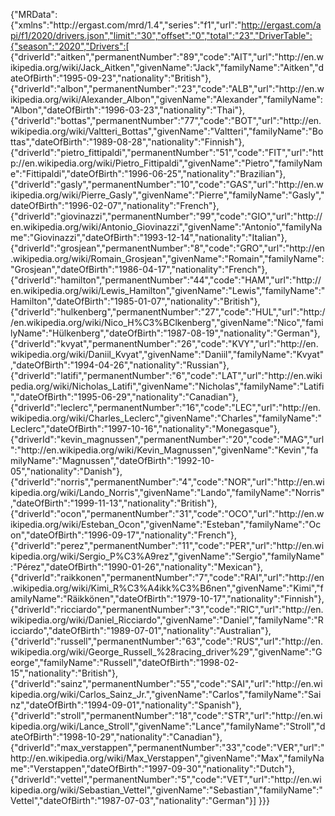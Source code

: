 {"MRData":{"xmlns":"http:\/\/ergast.com\/mrd\/1.4","series":"f1","url":"http://ergast.com/api/f1/2020/drivers.json","limit":"30","offset":"0","total":"23","DriverTable":{"season":"2020","Drivers":[
  {"driverId":"aitken","permanentNumber":"89","code":"AIT","url":"http:\/\/en.wikipedia.org\/wiki\/Jack_Aitken","givenName":"Jack","familyName":"Aitken","dateOfBirth":"1995-09-23","nationality":"British"},  {"driverId":"albon","permanentNumber":"23","code":"ALB","url":"http:\/\/en.wikipedia.org\/wiki\/Alexander_Albon","givenName":"Alexander","familyName":"Albon","dateOfBirth":"1996-03-23","nationality":"Thai"},  {"driverId":"bottas","permanentNumber":"77","code":"BOT","url":"http:\/\/en.wikipedia.org\/wiki\/Valtteri_Bottas","givenName":"Valtteri","familyName":"Bottas","dateOfBirth":"1989-08-28","nationality":"Finnish"},  {"driverId":"pietro_fittipaldi","permanentNumber":"51","code":"FIT","url":"http:\/\/en.wikipedia.org\/wiki\/Pietro_Fittipaldi","givenName":"Pietro","familyName":"Fittipaldi","dateOfBirth":"1996-06-25","nationality":"Brazilian"},  {"driverId":"gasly","permanentNumber":"10","code":"GAS","url":"http:\/\/en.wikipedia.org\/wiki\/Pierre_Gasly","givenName":"Pierre","familyName":"Gasly","dateOfBirth":"1996-02-07","nationality":"French"},  {"driverId":"giovinazzi","permanentNumber":"99","code":"GIO","url":"http:\/\/en.wikipedia.org\/wiki\/Antonio_Giovinazzi","givenName":"Antonio","familyName":"Giovinazzi","dateOfBirth":"1993-12-14","nationality":"Italian"},  {"driverId":"grosjean","permanentNumber":"8","code":"GRO","url":"http:\/\/en.wikipedia.org\/wiki\/Romain_Grosjean","givenName":"Romain","familyName":"Grosjean","dateOfBirth":"1986-04-17","nationality":"French"},  {"driverId":"hamilton","permanentNumber":"44","code":"HAM","url":"http:\/\/en.wikipedia.org\/wiki\/Lewis_Hamilton","givenName":"Lewis","familyName":"Hamilton","dateOfBirth":"1985-01-07","nationality":"British"},  {"driverId":"hulkenberg","permanentNumber":"27","code":"HUL","url":"http:\/\/en.wikipedia.org\/wiki\/Nico_H%C3%BClkenberg","givenName":"Nico","familyName":"Hülkenberg","dateOfBirth":"1987-08-19","nationality":"German"},  {"driverId":"kvyat","permanentNumber":"26","code":"KVY","url":"http:\/\/en.wikipedia.org\/wiki\/Daniil_Kvyat","givenName":"Daniil","familyName":"Kvyat","dateOfBirth":"1994-04-26","nationality":"Russian"},  {"driverId":"latifi","permanentNumber":"6","code":"LAT","url":"http:\/\/en.wikipedia.org\/wiki\/Nicholas_Latifi","givenName":"Nicholas","familyName":"Latifi","dateOfBirth":"1995-06-29","nationality":"Canadian"},  {"driverId":"leclerc","permanentNumber":"16","code":"LEC","url":"http:\/\/en.wikipedia.org\/wiki\/Charles_Leclerc","givenName":"Charles","familyName":"Leclerc","dateOfBirth":"1997-10-16","nationality":"Monegasque"},  {"driverId":"kevin_magnussen","permanentNumber":"20","code":"MAG","url":"http:\/\/en.wikipedia.org\/wiki\/Kevin_Magnussen","givenName":"Kevin","familyName":"Magnussen","dateOfBirth":"1992-10-05","nationality":"Danish"},  {"driverId":"norris","permanentNumber":"4","code":"NOR","url":"http:\/\/en.wikipedia.org\/wiki\/Lando_Norris","givenName":"Lando","familyName":"Norris","dateOfBirth":"1999-11-13","nationality":"British"},  {"driverId":"ocon","permanentNumber":"31","code":"OCO","url":"http:\/\/en.wikipedia.org\/wiki\/Esteban_Ocon","givenName":"Esteban","familyName":"Ocon","dateOfBirth":"1996-09-17","nationality":"French"},  {"driverId":"perez","permanentNumber":"11","code":"PER","url":"http:\/\/en.wikipedia.org\/wiki\/Sergio_P%C3%A9rez","givenName":"Sergio","familyName":"Pérez","dateOfBirth":"1990-01-26","nationality":"Mexican"},  {"driverId":"raikkonen","permanentNumber":"7","code":"RAI","url":"http:\/\/en.wikipedia.org\/wiki\/Kimi_R%C3%A4ikk%C3%B6nen","givenName":"Kimi","familyName":"Räikkönen","dateOfBirth":"1979-10-17","nationality":"Finnish"},  {"driverId":"ricciardo","permanentNumber":"3","code":"RIC","url":"http:\/\/en.wikipedia.org\/wiki\/Daniel_Ricciardo","givenName":"Daniel","familyName":"Ricciardo","dateOfBirth":"1989-07-01","nationality":"Australian"},  {"driverId":"russell","permanentNumber":"63","code":"RUS","url":"http:\/\/en.wikipedia.org\/wiki\/George_Russell_%28racing_driver%29","givenName":"George","familyName":"Russell","dateOfBirth":"1998-02-15","nationality":"British"},  {"driverId":"sainz","permanentNumber":"55","code":"SAI","url":"http:\/\/en.wikipedia.org\/wiki\/Carlos_Sainz_Jr.","givenName":"Carlos","familyName":"Sainz","dateOfBirth":"1994-09-01","nationality":"Spanish"},  {"driverId":"stroll","permanentNumber":"18","code":"STR","url":"http:\/\/en.wikipedia.org\/wiki\/Lance_Stroll","givenName":"Lance","familyName":"Stroll","dateOfBirth":"1998-10-29","nationality":"Canadian"},  {"driverId":"max_verstappen","permanentNumber":"33","code":"VER","url":"http:\/\/en.wikipedia.org\/wiki\/Max_Verstappen","givenName":"Max","familyName":"Verstappen","dateOfBirth":"1997-09-30","nationality":"Dutch"},  {"driverId":"vettel","permanentNumber":"5","code":"VET","url":"http:\/\/en.wikipedia.org\/wiki\/Sebastian_Vettel","givenName":"Sebastian","familyName":"Vettel","dateOfBirth":"1987-07-03","nationality":"German"}]
  }}}